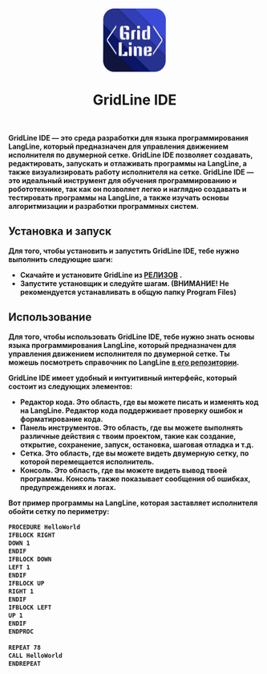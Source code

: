 <p align="center">
    <br>
      <img src="Assets/Grid_Line_Normal.png"  width=25%  align="center"/>
      <h1 align="center">GridLine IDE</h1>
    <br>
<p>

<b> GridLine IDE <b> — это среда разработки для языка программирования LangLine, который предназначен для управления движением исполнителя по двумерной сетке. GridLine IDE позволяет создавать, редактировать, запускать и отлаживать программы на LangLine, а также визуализировать работу исполнителя на сетке. GridLine IDE — это идеальный инструмент для обучения программированию и робототехнике, так как он позволяет легко и наглядно создавать и тестировать программы на LangLine, а также изучать основы алгоритмизации и разработки программных систем.

## Установка и запуск
Для того, чтобы установить и запустить GridLine IDE, тебе нужно выполнить следующие шаги:
- Скачайте и установите GridLine из <b> [РЕЛИЗОВ](https://github.com/TUBIK-corp/GridLine/releases/tag/GridLine) <b>.
- Запустите установщик и следуйте шагам. (ВНИМАНИЕ! Не рекомендуется устанавливать в общую папку Program Files)

## Использование
Для того, чтобы использовать GridLine IDE, тебе нужно знать основы языка программирования LangLine, который предназначен для управления движением исполнителя по двумерной сетке. Ты можешь посмотреть справочник по LangLine [в его репозитории](https://github.com/TUBIK-corp/LangLine/).

GridLine IDE имеет удобный и интуитивный интерфейс, который состоит из следующих элементов:
- Редактор кода. Это область, где вы можете писать и изменять код на LangLine. Редактор кода поддерживает проверку ошибок и форматирование кода.
- Панель инструментов. Это область, где вы можете выполнять различные действия с твоим проектом, такие как создание, открытие, сохранение, запуск, остановка, шаговая отладка и т.д.
- Сетка. Это область, где вы можете видеть двумерную сетку, по которой перемещается исполнитель.
- Консоль. Это область, где вы можете видеть вывод твоей программы. Консоль также показывает сообщения об ошибках, предупреждениях и логах.

Вот пример программы на LangLine, которая заставляет исполнителя обойти сетку по периметру:
```
PROCEDURE HelloWorld
IFBLOCK RIGHT
DOWN 1
ENDIF
IFBLOCK DOWN
LEFT 1
ENDIF
IFBLOCK UP
RIGHT 1
ENDIF
IFBLOCK LEFT
UP 1
ENDIF
ENDPROC

REPEAT 78
CALL HelloWorld
ENDREPEAT
```

